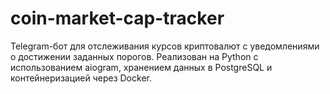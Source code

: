 # coin-market-cap-tracker
Telegram-бот для отслеживания курсов криптовалют с уведомлениями о достижении заданных порогов. Реализован на Python с использованием aiogram, хранением данных в PostgreSQL и контейнеризацией через Docker.
